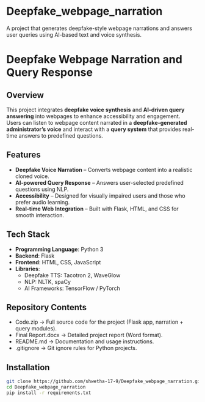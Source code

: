 # Deepfake_webpage_narration
A project that generates deepfake-style webpage narrations and answers user queries using AI-based text and voice synthesis.

# Deepfake Webpage Narration and Query Response

## Overview
This project integrates **deepfake voice synthesis** and **AI-driven query answering** into webpages to enhance accessibility and engagement.  
Users can listen to webpage content narrated in a **deepfake-generated administrator’s voice** and interact with a **query system** that provides real-time answers to predefined questions.

## Features
- **Deepfake Voice Narration** – Converts webpage content into a realistic cloned voice.
- **AI-powered Query Response** – Answers user-selected predefined questions using NLP.
- **Accessibility** – Designed for visually impaired users and those who prefer audio learning.
- **Real-time Web Integration** – Built with Flask, HTML, and CSS for smooth interaction.

## Tech Stack
- **Programming Language**: Python 3
- **Backend**: Flask
- **Frontend**: HTML, CSS, JavaScript
- **Libraries**: 
  - Deepfake TTS: Tacotron 2, WaveGlow
  - NLP: NLTK, spaCy
  - AI Frameworks: TensorFlow / PyTorch

## Repository Contents
- Code.zip → Full source code for the project (Flask app, narration + query modules).
- Final Report.docx → Detailed project report (Word format).
- README.md → Documentation and usage instructions.
- .gitignore → Git ignore rules for Python projects.

## Installation
```bash
git clone https://github.com/shwetha-17-9/Deepfake_webpage_narration.git
cd Deepfake_webpage_narration
pip install -r requirements.txt
